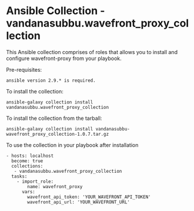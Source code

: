 # Ansible Collection - vandanasubbu.wavefront_proxy_collection

This Ansible collection comprises of roles that allows you to install and configure wavefront-proxy from your playbook.

Pre-requisites:
```
ansible version 2.9.* is required.
```

To install the collection:

```
ansible-galaxy collection install vandanasubbu.wavefront_proxy_collection
```

To install the collection from the tarball:

```
ansible-galaxy collection install vandanasubbu-wavefront_proxy_collection-1.0.7.tar.gz
```

To use the collection in your playbook after installation

```
- hosts: localhost
  become: true
  collections:
   - vandanasubbu.wavefront_proxy_collection
  tasks:
    - import_role:
        name: wavefront_proxy
      vars:
        wavefront_api_token: 'YOUR_WAVEFRONT_API_TOKEN'
        wavefront_api_url: 'YOUR_WAVEFRONT_URL'
```